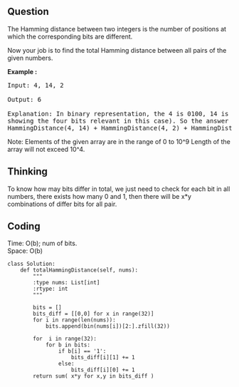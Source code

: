## Question
The Hamming distance between two integers is the number of positions at which the corresponding bits are different.<br>

Now your job is to find the total Hamming distance between all pairs of the given numbers.

**Example :**   
<pre>
Input: 4, 14, 2

Output: 6

Explanation: In binary representation, the 4 is 0100, 14 is 1110, and 2 is 0010 (just
showing the four bits relevant in this case). So the answer will be:
HammingDistance(4, 14) + HammingDistance(4, 2) + HammingDistance(14, 2) = 2 + 2 + 2 = 6.
</pre>

Note:
Elements of the given array are in the range of 0 to 10^9
Length of the array will not exceed 10^4.

## Thinking
To know how may bits differ in total, we just need to check for each bit in all numbers, there
exists how many 0 and 1, then there will be x*y combinations of differ bits for all pair.

## Coding
Time: O(b); num of bits.<br>
Space: O(b)
```python3
class Solution:
    def totalHammingDistance(self, nums):
        """
        :type nums: List[int]
        :rtype: int
        """

        bits = []
        bits_diff = [[0,0] for x in range(32)]
        for i in range(len(nums)):
            bits.append(bin(nums[i])[2:].zfill(32))
            
        for  i in range(32):
            for b in bits:
                if b[i] == '1':
                    bits_diff[i][1] += 1
                else:
                    bits_diff[i][0] += 1
        return sum( x*y for x,y in bits_diff ) 
```
